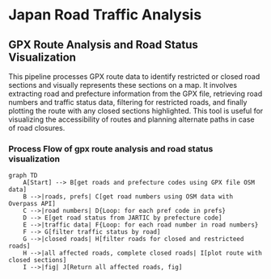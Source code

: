 # Japan Road Traffic Analysis

## GPX Route Analysis and Road Status Visualization
This pipeline processes GPX route data to identify restricted or closed road sections and visually represents these sections on a map. It involves extracting road and prefecture information from the GPX file, retrieving road numbers and traffic status data, filtering for restricted roads, and finally plotting the route with any closed sections highlighted. This tool is useful for visualizing the accessibility of routes and planning alternate paths in case of road closures.

### Process Flow of gpx route analysis  and road status visualization


```mermaid
graph TD
    A[Start] --> B[get roads and prefecture codes using GPX file OSM data]
    B -->|roads, prefs| C[get road numbers using OSM data with Overpass API]
    C -->|road numbers| D{Loop: for each pref code in prefs}
    D --> E[get road status from JARTIC by prefecture code]
    E -->|traffic data| F{Loop: for each road number in road numbers}
    F --> G[filter traffic status by road]
    G -->|closed roads| H[filter roads for closed and restricteed roads]
    H -->|all affected roads, complete closed roads| I[plot route with closed sections]
    I -->|fig| J[Return all affected roads, fig]
```

